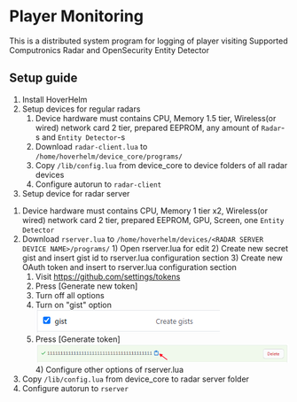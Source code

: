# Player Monitoring
This is a distributed system program for logging of player visiting
Supported Computronics Radar and OpenSecurity Entity Detector
## Setup guide
1. Install HoverHelm
2. Setup devices for regular radars
    1) Device hardware must contains CPU, Memory 1.5 tier, Wireless(or wired) network card 2 tier, prepared EEPROM, any amount of `Radar`-s and `Entity Detector`-s
    2) Download `radar-client.lua` to `/home/hoverhelm/device_core/programs/`
    3) Copy `/lib/config.lua` from device_core to device folders of all radar devices
    4) Configure autorun to `radar-client`
3. Setup device for radar server
  1) Device hardware must contains CPU, Memory 1 tier x2, Wireless(or wired) network card 2 tier, prepared EEPROM, GPU, Screen, one `Entity Detector`
  2) Download `rserver.lua` to `/home/hoverhelm/devices/<RADAR SERVER DEVICE NAME>/programs/`
    1) Open rserver.lua for edit
    2) Create new secret gist and insert gist id to rserver.lua configuration section
    3) Create new OAuth token and insert to rserver.lua configuration section
      1. Visit https://github.com/settings/tokens
      2. Press [Generate new token]
      3. Turn off all options
      4. Turn on "gist" option 
     ![help](https://github.com/hohserg1/OpenComputersPrograms/blob/master/player-monitoring/help1.png?raw=true)
      5. Press [Generate token]
     ![help](https://github.com/hohserg1/OpenComputersPrograms/blob/master/player-monitoring/help2.png?raw=true)
    4) Configure other options of rserver.lua
  3) Copy `/lib/config.lua` from device_core to radar server folder
  4) Configure autorun to `rserver`

